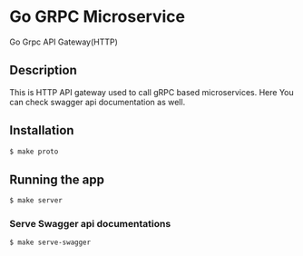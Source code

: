 # Go GRPC Microservice
Go Grpc API Gateway(HTTP)

## Description
This is HTTP API gateway used to call gRPC based microservices. Here You can check swagger api documentation as well.

## Installation

```bash
$ make proto
```

## Running the app

```bash
$ make server
```

### Serve Swagger api documentations

```bash
$ make serve-swagger
```

